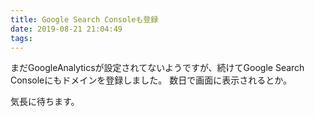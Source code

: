 ```yaml
---
title: Google Search Consoleも登録
date: 2019-08-21 21:04:49
tags:
---
```

まだGoogleAnalyticsが設定されてないようですが、続けてGoogle Search Consoleにもドメインを登録しました。
数日で画面に表示されるとか。

気長に待ちます。
